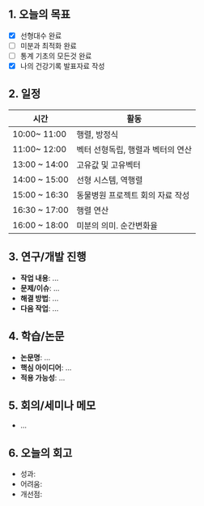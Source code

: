 
## 1. 오늘의 목표 
- [x] 선형대수 완료
- [ ] 미분과 최적화 완료
- [ ] 통계 기초의 모든것 완료
- [x] 나의 건강기록 발표자료 작성

## 2. 일정
| 시간            | 활동                  |
| ------------- | ------------------- |
| 10:00~ 11:00  | 행렬, 방정식             |
| 11:00~ 12:00  | 벡터 선형독립, 행렬과 벡터의 연산 |
| 13:00 ~ 14:00 | 고유값 및 고유벡터          |
| 14:00 ~ 15:00 | 선형 시스템, 역행렬         |
| 15:00 ~ 16:30 | 동물병원 프로젝트 회의 자료 작성  |
| 16:30 ~ 17:00 | 행렬 연산               |
| 16:00 ~ 18:00 | 미분의 의미. 순간변화율       |

## 3. 연구/개발 진행
- **작업 내용**: ...
- **문제/이슈**: ...
- **해결 방법**: ...
- **다음 작업**: ...

## 4. 학습/논문
- **논문명**: ...
- **핵심 아이디어**: ...
- **적용 가능성**: ...

## 5. 회의/세미나 메모
- ...

## 6. 오늘의 회고
- 성과:
- 어려움:  
- 개선점: 

